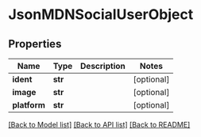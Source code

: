 # JsonMDNSocialUserObject


## Properties
Name | Type | Description | Notes
------------ | ------------- | ------------- | -------------
**ident** | **str** |  | [optional] 
**image** | **str** |  | [optional] 
**platform** | **str** |  | [optional] 

[[Back to Model list]](../README.md#documentation-for-models) [[Back to API list]](../README.md#documentation-for-api-endpoints) [[Back to README]](../README.md)


